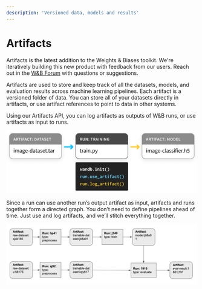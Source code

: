 ```yaml
---
description: 'Versioned data, models and results'
---
```


# Artifacts

Artifacts is the latest addition to the Weights & Biases toolkit. We're iteratively building this new product with feedback from our users. Reach out in the [W&B Forum](http://bit.ly/wandb-forum) with questions or suggestions.

Artifacts are used to store and keep track of all the datasets, models, and evaluation results across machine learning pipelines. Each artifact is a versioned folder of data. You can store all of your datasets directly in artifacts, or use artifact references to point to data in other systems.

 Using our Artifacts API, you can log artifacts as outputs of W&B runs, or use artifacts as input to runs.

![](../.gitbook/assets/simple-artifact-diagram.png)

Since a run can use another run’s output artifact as input, artifacts and runs together form a directed graph. You don’t need to define pipelines ahead of time. Just use and log artifacts, and we’ll stitch everything together.

![](../.gitbook/assets/artifact2.png)

